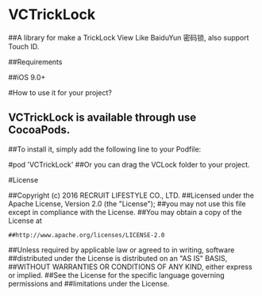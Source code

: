 # VCTrickLock

##A library for make a TrickLock View Like BaiduYun 密码锁, also support Touch ID.

##Requirements

##iOS 9.0+


#How to use it for your project?

## VCTrickLock is available through use CocoaPods.

##To install it, simply add the following line to your Podfile:

#pod 'VCTrickLock'
##Or you can drag the VCLock folder to your project.

#License

##Copyright (c) 2016 RECRUIT LIFESTYLE CO., LTD.
##Licensed under the Apache License, Version 2.0 (the "License");
##you may not use this file except in compliance with the License.
##You may obtain a copy of the License at

    ##http://www.apache.org/licenses/LICENSE-2.0

##Unless required by applicable law or agreed to in writing, software
##distributed under the License is distributed on an "AS IS" BASIS,
##WITHOUT WARRANTIES OR CONDITIONS OF ANY KIND, either express or implied.
##See the License for the specific language governing permissions and
##limitations under the License.
